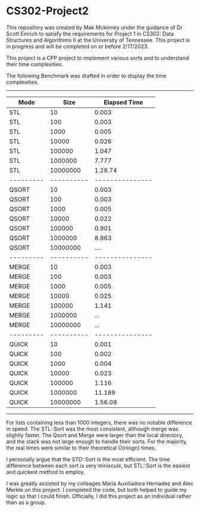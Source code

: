 # CS302-Project2
This repository was created by Mak Mckinney under the guidance of Dr Scott Emrich to satisfy the requirements for Project 1 in CS302: Data Structures and Algorithims II at the University of Tennessee. This project is in progress and will be completed on or before 2/17/2023. 

This project is a CPP project to implement various sorts and to understand their time complexities. 


The following Benchmark was drafted in order to display the time complexities. 

--------------------------------------
| Mode    | Size     | Elapsed Time  |
|---------|----------|---------------|
| STL     | 10       | 0.003         | 
| STL     | 100      | 0.003         | 
| STL     | 1000     | 0.005         |
| STL     | 10000    | 0.026         |
| STL     | 100000   | 1.047         |
| STL     | 1000000  | 7.777         |
| STL     | 10000000 | 1.28.74       |
|---------|----------|---------------|
| QSORT   | 10       | 0.003         | 
| QSORT   | 100      | 0.003         | 
| QSORT   | 1000     | 0.005         |
| QSORT   | 10000    | 0.022         |
| QSORT   | 100000   | 0.901         |
| QSORT   | 1000000  | 8.963         |
| QSORT   | 10000000 | ....          |
|---------|----------|---------------|
| MERGE   | 10       | 0.003         | 
| MERGE   | 100      | 0.003         | 
| MERGE   | 1000     | 0.005         |
| MERGE   | 10000    | 0.025         |
| MERGE   | 100000   | 1.141         |
| MERGE   | 1000000  | ...           |
| MERGE   | 10000000 | ...           |
|---------|----------|---------------|
| QUICK   | 10       | 0.001         | 
| QUICK   | 100      | 0.002         | 
| QUICK   | 1000     | 0.004         |
| QUICK   | 10000    | 0.023         |
| QUICK   | 100000   | 1.116         |
| QUICK   | 1000000  | 11.189        |
| QUICK   | 10000000 | 1.56.08       |
--------------------------------------

For lists containing less than 1000 integers, there was no notable difference in speed. The STL::Sort was the most consistent, although merge was slightly faster. The Qsort and Merge were larger than the local directory, and the stack was not large enough to handle their sorts. For the majority, the real times were similar to their theoretical O(nlogn) times. 

I personally argue that the STD::Sort is the most efficient. The time difference between each sort is very miniscule, but STL::Sort is the easiest and quickest method to employ. 

I was greatly assisted by my colleages Maria Auxiliadora Hernadez and Alec Merkle on this project. I completed the code, but both helped to guide my logic so that I could finish. Officially, I did this project as an individual rather than as a group. 
